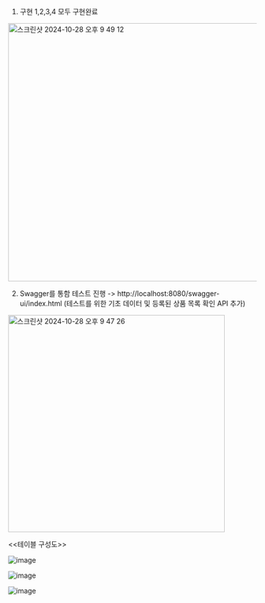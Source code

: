 

1. 구현 1,2,3,4 모두 구현완료
<img width="522" alt="스크린샷 2024-10-28 오후 9 49 12" src="https://github.com/user-attachments/assets/58b05628-cf03-451f-9ff8-0514f5cd5fc6">

2. Swagger를 통함 테스트 진행
-> http://localhost:8080/swagger-ui/index.html
   (테스트를 위한 기초 데이터 및 등록된 상품 목록 확인 API 추가)
<img width="439" alt="스크린샷 2024-10-28 오후 9 47 26" src="https://github.com/user-attachments/assets/a31d16bd-a76d-4db8-8976-6aec27edda1d">


<<테이블 구성도>>

![image](https://github.com/user-attachments/assets/47238af7-6089-40a0-81a6-e1e8ca39e8df)

![image](https://github.com/user-attachments/assets/7162d4f3-11d5-4385-95fb-d72ac522118a)

![image](https://github.com/user-attachments/assets/451176a8-815f-40b0-ac63-49b9f748a775)

